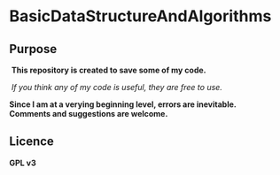 # BasicDataStructureAndAlgorithms<br>
## Purpose<br>
  **This repository is created to save some of my code.<br>**
  
  *If you think any of my code is useful, they are free to use.<br>*
  
  **Since I am at a verying beginning level, errors are inevitable. <br>
    Comments and suggestions are welcome. <br>**

## Licence
 **GPL v3**
